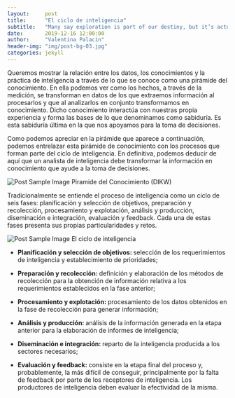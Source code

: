 ```yaml
---
layout:     post
title:      "El ciclo de inteligencia"
subtitle:   "Many say exploration is part of our destiny, but it’s actually our duty to future generations."
date:       2019-12-16 12:00:00
author:     "Valentina Palacin"
header-img: "img/post-bg-03.jpg"
categories: jekyll
---
```


<p>Queremos mostrar la relación entre los datos, los conocimientos y la práctica de inteligencia a través de lo que se conoce como una pirámide del conocimiento. En ella podemos ver como los hechos, a través de la medición, se transforman en datos de los que extraemos información al procesarlos y que al analizarlos en conjunto transformamos en conocimiento. Dicho conocimiento interactúa con nuestras propia experiencia y forma las bases de lo que denominamos como sabiduría. Es esta sabiduría última en la que nos apoyamos para la toma de decisiones.</p>

<p>Como podemos apreciar en la pirámide que aparece a continuación, podemos entrelazar esta pirámide de conocimiento con los procesos que forman parte del ciclo de inteligencia. En definitiva, podemos deducir de aquí que un analista de inteligencia debe transformar la información en conocimiento que ayude a la toma de decisiones.</p>

<img src="{{ site.baseurl }}/img/dkiw.png" class="img-responsive" alt="Post Sample Image">
<span class="caption text-muted">Piramide del Conocimiento (DIKW)</span>

<p>Tradicionalmente se entiende el proceso de inteligencia como un ciclo de seis fases: planificación y selección de objetivos, preparación y recolección, procesamiento y explotación, análisis y producción, diseminación e integración, evaluación y feedback. Cada una de estas fases presenta sus propias particularidades y retos.</p>

<img src="{{ site.baseurl }}/img/ciclo_de_inteligencia.png" class="img-responsive" alt="Post Sample Image">
<span class="caption text-muted">El ciclo de inteligencia</span>

<ul>
	<li><p><strong>Planificación y selección de objetivos: </strong>selección de los requerimientos de inteligencia y establecimiento de prioridades;</p></li>
	<li><p><strong>Preparación y recolección: </strong> definición y elaboración de los métodos de recolección para la obtención de información relativa a los requerimientos establecidos en la fase anterior;</p></li>
	<li><p><strong>Procesamiento y explotación: </strong>procesamiento de los datos obtenidos en la fase de recolección para generar información;</p></li>
	<li><p><strong>Análisis y producción: </strong>análisis de la información generada en la etapa anterior para la elaboración de informes de inteligencia;</p></li>
	<li><p><strong>Diseminación e integración: </strong>reparto de la inteligencia producida a los sectores necesarios;</p></li>
	<li><p><strong>Evaluación y feedback: </strong>consiste en la etapa final del proceso y, probablemente, la más difícil de conseguir, principalmente por la falta de feedback por parte de los receptores de inteligencia. Los productores de inteligencia deben evaluar la efectividad de la misma.</p></li>
</ul>